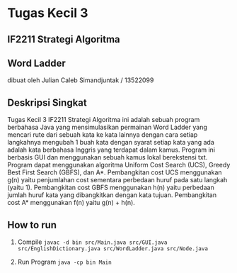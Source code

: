 # Tugas Kecil 3
## IF2211 Strategi Algoritma
## Word Ladder
dibuat oleh Julian Caleb Simandjuntak / 13522099

## Deskripsi Singkat
Tugas Kecil 3 IF2211 Strategi Algoritma ini adalah sebuah program berbahasa Java yang mensimulasikan permainan Word Ladder yang mencari rute dari sebuah kata ke kata lainnya dengan cara setiap langkahnya mengubah 1 buah kata dengan syarat setiap kata yang ada adalah kata berbahasa Inggris yang terdapat dalam kamus. Program ini berbasis GUI dan menggunakan sebuah kamus lokal berekstensi txt. Program dapat menggunakan algoritma Uniform Cost Search (UCS), Greedy Best First Search (GBFS), dan A*. Pembangkitan cost UCS menggunakan g(n) yaitu penjumlahan cost sementara perbedaan huruf pada satu langkah (yaitu 1). Pembangkitan cost GBFS menggunakan h(n) yaitu perbedaan jumlah huruf kata yang dibangkitkan dengan kata tujuan. Pembangkitan cost A* menggunakan f(n) yaitu g(n) + h(n).

## How to run
1. Compile
```javac -d bin src/Main.java src/GUI.java src/EnglishDictionary.java src/WordLadder.java src/Node.java```

2.  Run Program
```java -cp bin Main```